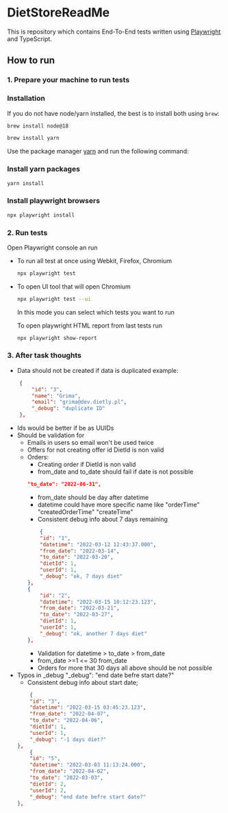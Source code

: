 # DietStoreReadMe

This is repository which contains End-To-End tests written using [Playwright](https://playwright.dev/docs/intro) and TypeScript.

## How to run

### 1. Prepare your machine to run tests

### Installation

If you do not have node/yarn installed, the best is to install both using `brew`:

```bash
brew install node@18
```

```bash
brew install yarn
```

Use the package manager [yarn](https://yarnpkg.com/) and run the following command:

### Install yarn packages

```bash
yarn install
```

### Install playwright browsers

```bash
npx playwright install
```

### 2. Run tests

Open Playwright console an run

- To run all test at once using Webkit, Firefox, Chromium

  ```bash
  npx playwright test
  ```

- To open UI tool that will open Chromium

  ```bash
  npx playwright test --ui
  ```

  In this mode you can select which tests you want to run

  To open playwright HTML report from last tests run

  ```bash
  npx playwright show-report
  ```
### 3. After task thoughts

- Data should not be created if data is duplicated example:

```json
    {
        "id": "3",
        "name": "Grima",
        "email": "grima@dev.dietly.pl",
        "_debug": "duplicate ID"
    },
```
- Ids would be better if be as UUIDs
- Should be validation for 
  - Emails in users so email won't be used twice
  - Offers for not creating offer id DietId is non valid
  - Orders:
    - Creating order if DietId is non valid
    - from_date and to_date should fail if date is not possible
    ```json
    "to_date": "2022-06-31",
    ```
    - from_date should be day after datetime
    - datetime could have more specific name like "orderTime" "createdOrderTime" "createTime"
    - Consistent debug info about 7 days remaining 
    ```json
        {
        "id": "1",
        "datetime": "2022-03-12 12:43:37.000",
        "from_date": "2022-03-14",
        "to_date": "2022-03-20",
        "dietId": 1,
        "userId": 1,
        "_debug": "ok, 7 days diet"
    },
    {
        "id": "2",
        "datetime": "2022-03-15 10:12:23.123",
        "from_date": "2022-03-21",
        "to_date": "2022-03-27",
        "dietId": 1,
        "userId": 1,
        "_debug": "ok, another 7 days diet"
    },
    ```
    - Validation for datetime > to_date > from_date
    - from_date >=1 <= 30 from_date
    - Orders for more that 30 days
    all above should be not possible 
- Typos in _debug "_debug": "end date befre start date?"
    - Consistent debug info about start date;
    ```json
        {
        "id": "3",
        "datetime": "2022-03-15 03:45:23.123",
        "from_date": "2022-04-07",
        "to_date": "2022-04-06",
        "dietId": 1,
        "userId": 1,
        "_debug": "-1 days diet?"
    },
        {
        "id": "5",
        "datetime": "2022-03-03 11:13:24.000",
        "from_date": "2022-04-02",
        "to_date": "2022-03-03",
        "dietId": 2,
        "userId": 2,
        "_debug": "end date befre start date?"
    },
    ```